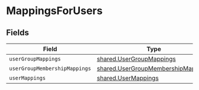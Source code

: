 # MappingsForUsers


## Fields

| Field                                                                                           | Type                                                                                            | Required                                                                                        | Description                                                                                     |
| ----------------------------------------------------------------------------------------------- | ----------------------------------------------------------------------------------------------- | ----------------------------------------------------------------------------------------------- | ----------------------------------------------------------------------------------------------- |
| `userGroupMappings`                                                                             | [shared.UserGroupMappings](../../../sdk/models/shared/usergroupmappings.md)                     | :heavy_minus_sign:                                                                              | N/A                                                                                             |
| `userGroupMembershipMappings`                                                                   | [shared.UserGroupMembershipMappings](../../../sdk/models/shared/usergroupmembershipmappings.md) | :heavy_minus_sign:                                                                              | N/A                                                                                             |
| `userMappings`                                                                                  | [shared.UserMappings](../../../sdk/models/shared/usermappings.md)                               | :heavy_minus_sign:                                                                              | N/A                                                                                             |